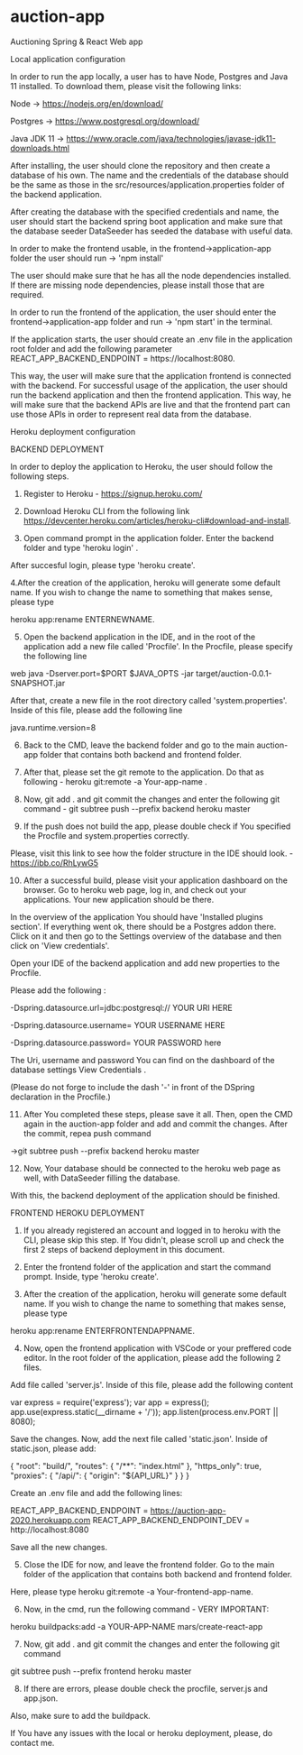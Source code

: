 # auction-app
Auctioning Spring &amp; React Web app


Local application configuration


In order to run the app locally, a user has to have Node, Postgres and Java 11 installed. To download them, please visit the following links:

Node -> https://nodejs.org/en/download/

Postgres -> https://www.postgresql.org/download/

Java JDK 11 -> https://www.oracle.com/java/technologies/javase-jdk11-downloads.html


After installing, the user should clone the repository and then create a database of his own. The name and the credentials of the database should be the same as those in the src/resources/application.properties folder of the backend application. 

After creating the database with the specified credentials and name, the user should start the backend spring boot application and make sure that the database seeder DataSeeder has seeded the database with useful data.

In order to make the frontend usable, in the frontend->application-app folder the user should run -> 'npm install' 

The user should make sure that he has all the node dependencies installed. If there are missing node dependencies, please install those that are required.

In order to run the frontend of the application, the user should enter the frontend->application-app folder and run -> 'npm start' in the terminal. 

If the application starts, the user should create an .env file in the application root folder and add the following parameter REACT_APP_BACKEND_ENDPOINT = https://localhost:8080. 

This way, the user will make sure that the application frontend is connected with the backend. For successful usage of the application, the user should run the backend application and then the frontend application. This way, he will make sure that the backend APIs are live and that the frontend part can use those APIs in order to represent real data from the database. 



Heroku deployment configuration

BACKEND DEPLOYMENT 

In order to deploy the application  to Heroku, the user should follow the following steps.

1. Register to Heroku - https://signup.heroku.com/

2. Download Heroku CLI from the following link https://devcenter.heroku.com/articles/heroku-cli#download-and-install.

3. Open command prompt in the application folder. Enter the backend folder and type 'heroku login' .

After succesful login, please type 'heroku create'.

4.After the creation of the application, heroku will generate some default name. If you wish to change the name to something that makes sense, please type 

heroku app:rename ENTERNEWNAME. 

5. Open the backend application in the IDE, and in the root of the application add a new file called 'Procfile'. In the Procfile, please specify the following line 

 web java -Dserver.port=$PORT $JAVA_OPTS -jar target/auction-0.0.1-SNAPSHOT.jar

After that, create a new file in the root directory called 'system.properties'. Inside of this file, please add the following line

java.runtime.version=8

6. Back to the CMD, leave the backend folder and go to the main auction-app folder that contains both backend and frontend folder.

7. After that, please set the git remote to the application. Do that as following - heroku git:remote -a Your-app-name .

8. Now, git add . and git commit the changes and enter the following git command  - git subtree push --prefix backend heroku master

9. If the push does not build the app, please double check if You specified the Procfile and system.properties correctly.

Please, visit this link to see how the folder structure in the IDE should look. - https://ibb.co/RhLywG5

10. After a successful build, please visit your application dashboard on the browser. Go to heroku web page, log in, and check out your applications. Your new application should be there.

In the overview of the application You should have 'Installed plugins section'. If everything went ok, there should be a Postgres addon there. Click on it and then go to the Settings overview of the database and then click on 'View credentials'.

Open your IDE of the backend application and add new properties to the Procfile.

Please add the following :

-Dspring.datasource.url=jdbc:postgresql:// YOUR URI HERE

-Dspring.datasource.username= YOUR USERNAME HERE

-Dspring.datasource.password= YOUR PASSWORD here

The Uri, username and password You can find on the dashboard of the database settings View Credentials .

(Please do not forge to include the dash '-' in front of the DSpring declaration in the Procfile.)

11. After You completed these steps, please save it all. Then, open the CMD again in the auction-app folder and add and commit the changes. After the commit, repea push command 

->git subtree push --prefix backend heroku master  

12. Now, Your database should be connected to the heroku web page as well, with DataSeeder filling the database.

With this, the backend deployment of the application should be finished.



FRONTEND HEROKU DEPLOYMENT

1. If you already registered an account and logged in to heroku with the CLI, please skip this step. If You didn't, please scroll up and check the first 2 steps of backend deployment in this document.

2. Enter the frontend folder of the application and start the command prompt. Inside, type 'heroku create'.

3. After the creation of the application, heroku will generate some default name. If you wish to change the name to something that makes sense, please type 

heroku app:rename ENTERFRONTENDAPPNAME. 

4. Now, open the frontend application with VSCode or your preffered code editor. In the root folder of the application, please add the following 2 files.

Add file called 'server.js'. Inside of this file, please add the following content

var express = require('express');
var app = express();
app.use(express.static(__dirname + '/'));
app.listen(process.env.PORT || 8080);


Save the changes. Now, add the next file called 'static.json'.
Inside of static.json, please add: 

{
    "root": "build/",
    "routes": {
      "/**": "index.html"
    },
    "https_only": true,
    "proxies": {
      "/api/": {
        "origin": "${API_URL}"
      }
    }
  }
  

Create an .env file and add the following lines: 

REACT_APP_BACKEND_ENDPOINT = https://auction-app-2020.herokuapp.com
REACT_APP_BACKEND_ENDPOINT_DEV = http://localhost:8080

Save all the new changes.


5. Close the IDE for now, and leave the frontend folder. Go to the main folder of the application that contains both backend and frontend folder. 

Here, please type heroku git:remote -a Your-frontend-app-name.

6. Now, in the cmd, run the following command - VERY IMPORTANT:  

heroku buildpacks:add -a YOUR-APP-NAME mars/create-react-app

7. Now, git add . and git commit the changes and enter the following git command 

git subtree push --prefix frontend heroku master

8. If there are errors, please double check the procfile, server.js and app.json.

 Also, make sure to add the buildpack.
 
 
 If You have any issues with the local or heroku deployment, please, do contact me.






